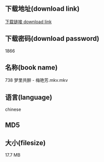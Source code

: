 ## 下载地址(download link)
[下载链接 download link](https://voluble-croquembouche-d321dc.netlify.app/?s=738+%E6%A2%A6%E9%87%8C%E5%85%B1%E9%86%89+-+%E6%A2%85%E8%89%B3%E8%8A%B3.mkv)

## 下载密码(download password)
1866

## 名称(book name)
738 梦里共醉 - 梅艳芳.mkv.mkv

## 语言(language)
chinese

## MD5


## 大小(filesize)
17.7 MB
